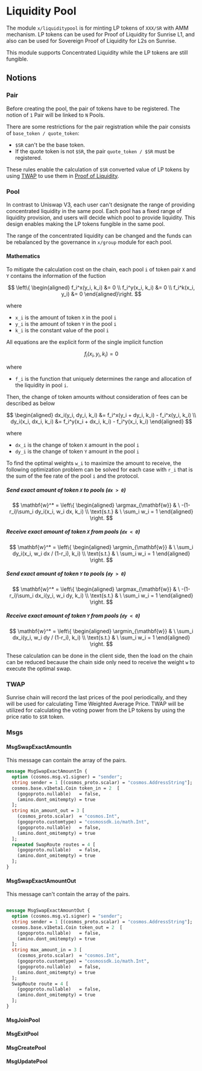 # Liquidity Pool

The module `x/liquiditypool` is for minting LP tokens of `XXX/SR` with AMM mechanism. LP tokens can be used for Proof of Liquidity for Sunrise L1, and also can be used for Sovereign Proof of Liquidity for L2s on Sunrise.

This module supports Concentrated Liquidity while the LP tokens are still fungible.

## Notions

### Pair

Before creating the pool, the pair of tokens have to be registered. The notion of `1` Pair will be linked to `N` Pools.

There are some restrictions for the pair registration while the pair consists of `base_token / quote_token`:

* `$SR` can't be the base token.
* If the quote token is not `$SR`, the pair  `quote_token / $SR` must be registered.

These rules enable the calculation of `$SR` converted value of LP tokens by using [TWAP](liquidity-pool.md#twap) to use them in [Proof of Liquidity](proof-of-liquidity.md).

### Pool

In contrast to Uniswap V3, each user can't designate the range of providing concentrated liquidity in the same pool. Each pool has a fixed range of liquidity provision, and users will decide which pool to provide liquidity. This design enables making the LP tokens fungible in the same pool.

The range of the concentrated liquidity can be changed and the funds can be rebalanced by the governance in `x/group` module for each pool.

#### Mathematics

To mitigate the calculation cost on the chain, each pool `i` of token pair `X` and `Y` contains the information of the fuction

$$
\left\{ \begin{aligned}
  f_i^x(y_i, k_i) &= 0 \\
  f_i^y(x_i, k_i) &= 0 \\
  f_i^k(x_i, y_i) &= 0
\end{aligned}\right.
$$

where

* `x_i` is the amount of token `X` in the pool `i`
* `y_i` is the amount of token `Y` in the pool `i`
* `k_i` is the constant value of the pool `i`

All equations are the explicit form of the single implicit function

$$
  f_i(x_i, y_i, k_i) = 0
$$

where

* `f_i` is the function that uniquely determines the range and allocation of the liquidity in pool `i`.

Then, the change of token amounts without consideration of fees can be described as below

$$
\begin{aligned}
  dx_i(y_i, dy_i, k_i) &= f_i^x(y_i + dy_i, k_i) - f_i^x(y_i, k_i) \\
  dy_i(x_i, dx_i, k_i) &= f_i^y(x_i + dx_i, k_i) - f_i^y(x_i, k_i)
\end{aligned}
$$

where

* `dx_i` is the change of token `X` amount in the pool `i`
* `dy_i` is the change of token `Y` amount in the pool `i`

To find the optimal weights `w_i` to maximize the amount to receive, the following optimization problem can be solved for each case with `r_i` that is the sum of the fee rate of the pool `i` and the protocol.

##### Send exact amount of token `X` to pools (`dx > 0`)

$$
  \mathbf{w}^* = \left\{ \begin{aligned}
    \argmax_{\mathbf{w}} & \ -(1-r_i)\sum_i dy_i(x_i, w_i dx, k_i) \\
    \text{s.t.} & \ \sum_i w_i = 1 \end{aligned}
  \right.
$$

##### Receive exact amount of token `X` from pools (`dx < 0`)

$$
  \mathbf{w}^* = \left\{ \begin{aligned}
    \argmin_{\mathbf{w}} & \ \sum_i dy_i(x_i, w_i dx / (1-r_i), k_i) \\
    \text{s.t.} & \ \sum_i w_i = 1 \end{aligned}
  \right.
$$

##### Send exact amount of token `Y` to pools (`dy > 0`)

$$
  \mathbf{w}^* = \left\{ \begin{aligned}
    \argmax_{\mathbf{w}} & \ -(1-r_i)\sum_i dx_i(y_i, w_i dy, k_i) \\
    \text{s.t.} & \ \sum_i w_i = 1 \end{aligned}
  \right.
$$

##### Receive exact amount of token `Y` from pools (`dy < 0`)

$$
  \mathbf{w}^* = \left\{ \begin{aligned}
    \argmin_{\mathbf{w}} & \ \sum_i dx_i(y_i, w_i dy / (1-r_i), k_i) \\
    \text{s.t.} & \ \sum_i w_i = 1 \end{aligned}
  \right.
$$

These calculation can be done in the client side, then the load on the chain can be reduced because the chain side only need to receive the weight `w` to execute the optimal swap.

### TWAP

Sunrise chain will record the last prices of the pool periodically, and they will be used for calculating Time Weighted Average Price. TWAP will be utilized for calculating the voting power from the LP tokens by using the price ratio to `$SR` token.

### Msgs

#### MsgSwapExactAmountIn

This message can contain the array of the pairs.

```protobuf
message MsgSwapExactAmountIn {
  option (cosmos.msg.v1.signer) = "sender";
  string sender = 1 [(cosmos_proto.scalar) = "cosmos.AddressString"];
  cosmos.base.v1beta1.Coin token_in = 2  [
    (gogoproto.nullable)   = false,
    (amino.dont_omitempty) = true
  ];
  string min_amount_out = 3 [
    (cosmos_proto.scalar)  = "cosmos.Int",
    (gogoproto.customtype) = "cosmossdk.io/math.Int",
    (gogoproto.nullable)   = false,
    (amino.dont_omitempty) = true
  ];
  repeated SwapRoute routes = 4 [
    (gogoproto.nullable)   = false,
    (amino.dont_omitempty) = true
  ];
}
```

#### MsgSwapExactAmountOut

This message can't contain the array of the pairs.

```protobuf

message MsgSwapExactAmountOut {
  option (cosmos.msg.v1.signer) = "sender";
  string sender = 1 [(cosmos_proto.scalar) = "cosmos.AddressString"];
  cosmos.base.v1beta1.Coin token_out = 2  [
    (gogoproto.nullable)   = false,
    (amino.dont_omitempty) = true
  ];
  string max_amount_in = 3 [
    (cosmos_proto.scalar)  = "cosmos.Int",
    (gogoproto.customtype) = "cosmossdk.io/math.Int",
    (gogoproto.nullable)   = false,
    (amino.dont_omitempty) = true
  ];
  SwapRoute route = 4 [
    (gogoproto.nullable)   = false,
    (amino.dont_omitempty) = true
  ];
}
```

#### MsgJoinPool

#### MsgExitPool

#### MsgCreatePool

#### MsgUpdatePool
